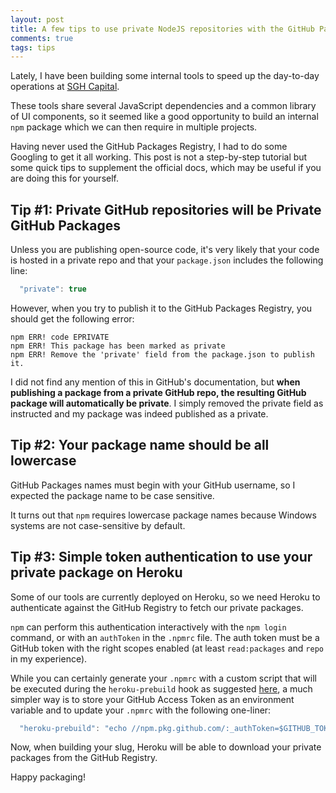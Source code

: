 ```yaml
---
layout: post
title: A few tips to use private NodeJS repositories with the GitHub Packages Registry
comments: true
tags: tips
---
```


Lately, I have been building some internal tools to speed up the day-to-day operations at [SGH Capital](https://www.sghcapital.com/).

These tools share several JavaScript dependencies and a common library of UI components, so it seemed like a good opportunity to build an internal `npm` package which we can then require in multiple projects.

Having never used the GitHub Packages Registry, I had to do some Googling to get it all working. This post is not a step-by-step tutorial but some quick tips to supplement the official docs, which may be useful if you are doing this for yourself.

## Tip #1: Private GitHub repositories will be Private GitHub Packages

Unless you are publishing open-source code, it's very likely that your code is hosted in a private repo and that your `package.json` includes the following line:

```js
  "private": true
```

However, when you try to publish it to the GitHub Packages Registry, you should get the following error:

```
npm ERR! code EPRIVATE
npm ERR! This package has been marked as private
npm ERR! Remove the 'private' field from the package.json to publish it.
```

I did not find any mention of this in GitHub's documentation, but **when publishing a package from a private GitHub repo, the resulting GitHub package will automatically be private**. I simply removed the private field as instructed and my package was indeed published as a private.

## Tip #2: Your package name should be all lowercase

GitHub Packages names must begin with your GitHub username, so I expected the package name to be case sensitive.

It turns out that `npm` requires lowercase package names because Windows systems are not case-sensitive by default.

## Tip #3: Simple token authentication to use your private package on Heroku

Some of our tools are currently deployed on Heroku, so we need Heroku to authenticate against the GitHub Registry to fetch our private packages.

`npm` can perform this authentication interactively with the `npm login` command, or with an `authToken` in the `.npmrc` file. The auth token must be a GitHub token with the right scopes enabled (at least `read:packages` and `repo` in my experience).

While you can certainly generate your `.npmrc` with a custom script that will be executed during the `heroku-prebuild` hook as suggested [here](https://dev.to/johan_du_toit/heroku-github-private-packages-2d0a), a much simpler way is to store your GitHub Access Token as an environment variable and to update your `.npmrc` with the following one-liner:

```js
  "heroku-prebuild": "echo //npm.pkg.github.com/:_authToken=$GITHUB_TOKEN >> .npmrc",
```

Now, when building your slug, Heroku will be able to download your private packages from the GitHub Registry.

Happy packaging!
